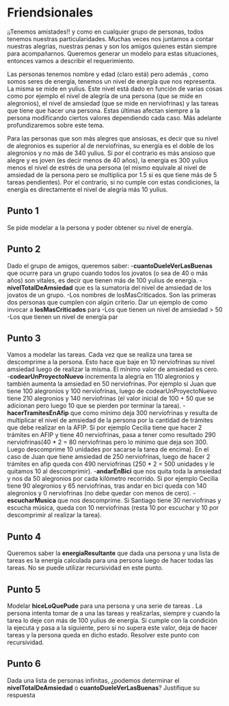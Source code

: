 # Friendsionales

¡¡Tenemos amistades!! y como en cualquier grupo de personas, todos tenemos nuestras particularidades. Muchas veces nos juntamos a contar nuestras alegrías, nuestras penas y son los amigos quienes están siempre para acompañarnos. Queremos generar un modelo para estas situaciones, entonces vamos a describir el requerimiento.

Las personas tenemos nombre y edad (claro está) pero además , como somos seres de energía, tenemos un nivel de energía que nos representa. La misma se mide en yulius. 
Este nivel está dado en función de varias cosas como por ejemplo el nivel de alegría de una persona (que se mide en alegronios), el nivel de amsiedad (que se mide en nerviofrinas) y las tareas que tiene que hacer una persona. Estas últimas afectan siempre a la persona modificando ciertos valores dependiendo cada caso. Más adelante profundizaremos sobre este tema.

Para las personas que son más alegres que ansiosas, es decir que su nivel de alegronios es superior al de nerviofrinas, su energía es el doble de los alegronios y no más de 340 yulius. 
Si por el contrario es más ansioso que alegre y es joven (es decir menos de 40 años), la energía es 300 yulius menos el nivel de estrés de una persona (el mismo equivale al nivel de amsiedad de la persona pero se multiplica por 1.5 si es que tiene más de 5 tareas pendientes).
Por el contrario, si no cumple con estas condiciones, la energía es directamente el nivel de alegría más 10 yulius.


## Punto 1
Se pide modelar a la persona y poder obtener su nivel de energía.


## Punto 2
Dado el grupo de amigos, queremos saber:
-**cuantoDueleVerLasBuenas** que ocurre para un grupo cuando todos los jovatos (o sea de 40 o más años) son vitales, es decir que tienen más de 100 yulius de energía.
-**nivelTotalDeAmsiedad** que es la sumatoria del nivel de amsiedad de los jovatos de un grupo.
-Los nombres de losMasCriticados. Son las primeras dos personas que cumplen con algún criterio. Dar un ejemplo de como invocar a **losMasCriticados** para
    -Los que tienen un nivel de amsiedad > 50
    -Los que tienen un nivel de energía par


## Punto 3
Vamos a modelar las tareas. Cada vez que se realiza una tarea se descomprime a la persona. Esto hace que baje en 10 nerviofrinas su nivel amsiedad luego de realizar la misma. El mínimo valor de amsiedad es cero.
-**codearUnProyectoNuevo** incrementa la alegría en 110 alegronios y también aumenta la amsiedad en 50 nerviofrinas. Por ejemplo si Juan que tiene 100 alegronios y 100 nerviofrinas, luego de codearUnProyectoNuevo tiene 210 alegronios y 140 nerviofrinas (el valor inicial de 100 + 50 que se adicionan pero luego 10 que se pierden por terminar la tarea).
-**hacerTramitesEnAfip** que como mínimo deja 300 nerviofrinas y resulta de multiplicar el nivel de amsiedad de la persona por la cantidad de trámites que debe realizar en la AFIP. Si por ejemplo Cecilia tiene que hacer 2 trámites en AFIP y tiene 40 nerviofrinas, pasa a tener como resultado 290 nerviofrinas(40 * 2 = 80 nerviofrinas pero lo mínimo que deja son 300. Luego descomprime 10 unidades por sacarse la tarea de encima). En el caso de Juan que tiene amsiedad de 250 nerviofrinas, luego de hacer 2 trámites en afip queda con 490 nerviofrinas (250 * 2 = 500 unidades y le quitamos 10 al descomprimir).
-**andarEnBici** que nos quita toda la amsiedad y nos da 50 alegronios por cada kilómetro recorrido. Si por ejemplo Cecilia tiene 90 alegronios y 65 nerviofrinas, tras andar en bici queda con 140 alegronios y 0 nerviofrinas (no debe quedar con menos de cero).
-**escucharMusica** que nos descomprime. Si Santiago tiene 30 nerviofrinas y escucha música, queda con 10 nerviofrinas (resta 10 por escuchar y 10 por descomprimir al realizar la tarea).


## Punto 4
Queremos saber la **energiaResultante** que dada una persona y una lista de tareas es la energía calculada para una persona luego de hacer todas las tareas. No se puede utilizar recursividad en este punto.


## Punto 5
Modelar **hiceLoQuePude** para una persona y una serie de tareas . La persona intenta tomar de a una las tareas y realizarlas, siempre y cuando la tarea lo deje con más de 100 yulius de energía. Si cumple con la condición la ejecuta y pasa a la siguiente, pero si no supera este valor, deja de hacer tareas y la persona queda en dicho estado. Resolver este punto con recursividad.


## Punto 6
Dada una lista de personas infinitas, ¿podemos determinar el **nivelTotalDeAmsiedad** o **cuantoDueleVerLasBuenas**? Justifique su respuesta
